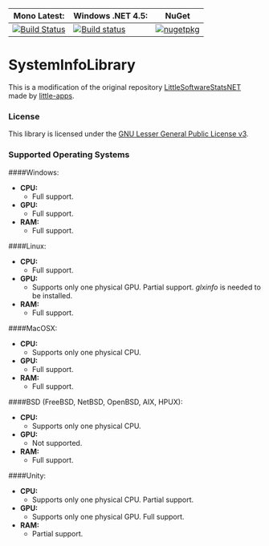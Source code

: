 **Mono Latest:** | **Windows .NET 4.5:** | **NuGet**
------------ | ------------- | -------------
[![Build Status](https://travis-ci.org/Aragas/SystemInfoLibrary.svg?branch=master)](https://travis-ci.org/Aragas/SystemInfoLibrary) | [![Build status](https://ci.appveyor.com/api/projects/status/lxtoeug45hhlxi9u?svg=true)](https://ci.appveyor.com/project/Aragas/systeminfolibrary) | [![nugetpkg](https://img.shields.io/badge/nuget-SystemInfoLibrary-orange.svg)](https://www.nuget.org/packages/SystemInfoLibrary)  

# SystemInfoLibrary
This is a modification of the original repository [LittleSoftwareStatsNET](https://github.com/little-apps/LittleSoftwareStatsNET) made by [little-apps](https://github.com/little-apps).

### License ###
This library is licensed under the [GNU Lesser General Public License v3](http://www.gnu.org/copyleft/lesser.html).  
  
  
### Supported Operating Systems ###
####Windows:
+ **CPU:**  
	- Full support.
+ **GPU:**  
	- Full support.
+ **RAM:**  
	- Full support.  
	
####Linux:  
+ **CPU:**  
	- Full support.
+ **GPU:**  
	- Supports only one physical GPU. Partial support. *glxinfo* is needed to be installed.
+ **RAM:**  
    - Full support.  
  
####MacOSX:  
+ **CPU:**  
	- Supports only one physical CPU.
+ **GPU:**  
	- Full support.
+ **RAM:**  
	- Full support.
	
####BSD (FreeBSD, NetBSD, OpenBSD, AIX, HPUX):  
+ **CPU:**  
	- Supports only one physical CPU.
+ **GPU:**  
	- Not supported.
+ **RAM:**  
	- Full support.
	
####Unity:  
+ **CPU:**  
	- Supports only one physical CPU. Partial support.
+ **GPU:**  
	- Supports only one physical GPU. Full support.
+ **RAM:**  
	- Partial support.
